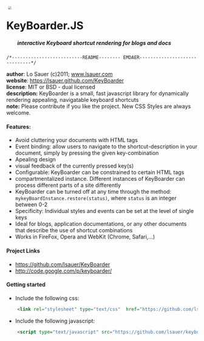 <img src="http://lsauer.github.com/KeyBoarder/res/img/keyboard_grey.png" style="border:0px; margin:10px; margin-right:30px; float:left; zoom:0.5;">

KeyBoarder.JS
=============
##### `    `*interactive Keyboard shortcut rendering for blogs and docs*

    /*--------------------------README-------- EMDAER------------------------------*/


**author**: Lo Sauer (c)2011; www.lsauer.com  
**website**: https://lsauer.github.com/KeyBoarder  
**license**: MIT or BSD - dual licensed  
**description:**  KeyBoarder is a small, fast javascript library for dynamically rendering appealing, navigatable keyboard shortcuts  
**note:** Please contribute if you like the project. New CSS Styles are always welcome. <br>


#### Features:
 - Avoid cluttering your documents with HTML tags
 - Event binding: allow users to navigate to the shortcut-description in your document, simply by pressing the given key-combination
 - Apealing design
 - visual feedback of the currently pressed key(s)
 - Configurable: KeyBoarder can be constrained to certain HTML tags
 - compartmentalized instance. Different instances of KeyBoarder can process different parts of a site differently
 - KeyBoarder can be turned off at any time through the method: `mykeyBoardInstance.restore(status)`, where `status` is an integer between 0-2
 - Specificity: Individual styles and events can be set at the level of single keys
 - Ideal for blogs, application documentations, or any other documents that describe the use of shortcut combinations
 - Works in FireFox, Opera and WebKit (Chrome, Safari,...)

#### Project Links
- https://github.com/lsauer/KeyBoarder
- http://code.google.com/p/keyboarder/

#### Getting started
- Include the following css:  
```html
	<link rel="stylesheet" type="text/css"  href="https://github.com/lsauer/keyboarder/raw/master/keyboarder.css">
```

- Include the following javascript:  
```html
    <script type="text/javascript" src="https://github.com/lsauer/keyboarder/raw/master/keyboarder.js" charset="utf-8"></script>
```
